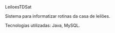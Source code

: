 LeiloesTDSat

Sistema para informatizar rotinas da casa de leilões.

Tecnologias utilizadas: Java, MySQL.
